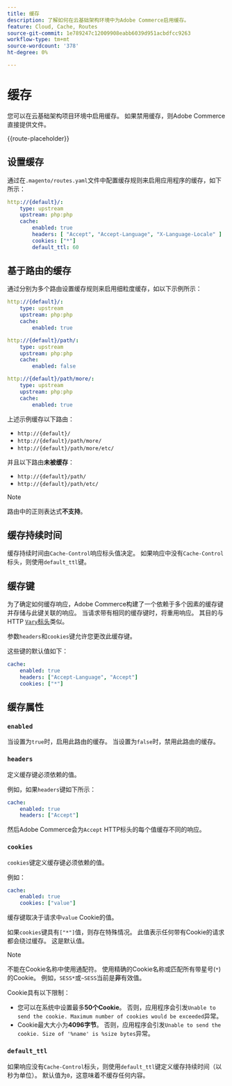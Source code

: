 ```yaml
---
title: 缓存
description: 了解如何在云基础架构环境中为Adobe Commerce启用缓存。
feature: Cloud, Cache, Routes
source-git-commit: 1e789247c12009908eabb6039d951acbdfcc9263
workflow-type: tm+mt
source-wordcount: '378'
ht-degree: 0%

---
```


# 缓存

您可以在云基础架构项目环境中启用缓存。 如果禁用缓存，则Adobe Commerce直接提供文件。

{{route-placeholder}}

## 设置缓存

通过在`.magento/routes.yaml`文件中配置缓存规则来启用应用程序的缓存，如下所示：

```yaml
http://{default}/:
    type: upstream
    upstream: php:php
    cache:
        enabled: true
        headers: [ "Accept", "Accept-Language", "X-Language-Locale" ]
        cookies: ["*"]
        default_ttl: 60
```

## 基于路由的缓存

通过分别为多个路由设置缓存规则来启用细粒度缓存，如以下示例所示：

```yaml
http://{default}/:
    type: upstream
    upstream: php:php
    cache:
        enabled: true

http://{default}/path/:
    type: upstream
    upstream: php:php
    cache:
        enabled: false

http://{default}/path/more/:
    type: upstream
    upstream: php:php
    cache:
        enabled: true
```

上述示例缓存以下路由：

- `http://{default}/`
- `http://{default}/path/more/`
- `http://{default}/path/more/etc/`

并且以下路由&#x200B;**未被缓存**：

- `http://{default}/path/`
- `http://{default}/path/etc/`

>[!NOTE]
>
>路由中的正则表达式&#x200B;**不支持**。

## 缓存持续时间

缓存持续时间由`Cache-Control`响应标头值决定。 如果响应中没有`Cache-Control`标头，则使用`default_ttl`键。

## 缓存键

为了确定如何缓存响应，Adobe Commerce构建了一个依赖于多个因素的缓存键并存储与此键关联的响应。 当请求带有相同的缓存键时，将重用响应。 其目的与HTTP [`Vary`标头](https://www.w3.org/Protocols/rfc2616/rfc2616-sec14.html#sec14.44)类似。

参数`headers`和`cookies`键允许您更改此缓存键。

这些键的默认值如下：

```yaml
cache:
    enabled: true
    headers: ["Accept-Language", "Accept"]
    cookies: ["*"]
```

## 缓存属性

### `enabled`

当设置为`true`时，启用此路由的缓存。 当设置为`false`时，禁用此路由的缓存。

### `headers`

定义缓存键必须依赖的值。

例如，如果`headers`键如下所示：

```yaml
cache:
    enabled: true
    headers: ["Accept"]
```

然后Adobe Commerce会为`Accept` HTTP标头的每个值缓存不同的响应。

### `cookies`

`cookies`键定义缓存键必须依赖的值。

例如：

```yaml
cache:
    enabled: true
    cookies: ["value"]
```

缓存键取决于请求中`value` Cookie的值。

如果`cookies`键具有`["*"]`值，则存在特殊情况。 此值表示任何带有Cookie的请求都会绕过缓存。 这是默认值。

>[!NOTE]
>
>不能在Cookie名称中使用通配符。 使用精确的Cookie名称或匹配所有带星号(`*`)的Cookie。 例如，`SESS*`或`~SESS`当前是&#x200B;**非**&#x200B;有效值。

Cookie具有以下限制：

- 您可以在系统中设置最多&#x200B;**50个Cookie**。 否则，应用程序会引发`Unable to send the cookie. Maximum number of cookies would be exceeded`异常。
- Cookie最大大小为&#x200B;**4096字节**。 否则，应用程序会引发`Unable to send the cookie. Size of '%name' is %size bytes`异常。

### `default_ttl`

如果响应没有`Cache-Control`标头，则使用`default_ttl`键定义缓存持续时间（以秒为单位）。 默认值为`0`，这意味着不缓存任何内容。
